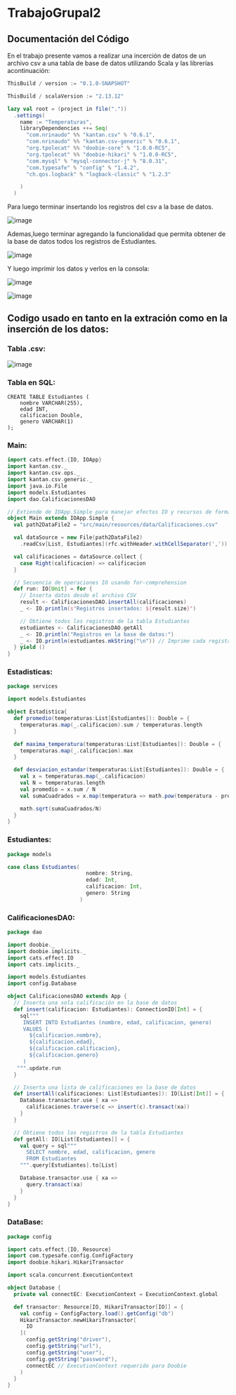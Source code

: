 # TrabajoGrupal2
## Documentación del Código
En el trabajo presente vamos a realizar una incerción de datos de un archivo csv a una tabla de base de datos utilizando Scala y las librerías acontinuación: 
```scala
ThisBuild / version := "0.1.0-SNAPSHOT"

ThisBuild / scalaVersion := "2.13.12"

lazy val root = (project in file("."))
  .settings(
    name := "Temperaturas",
    libraryDependencies ++= Seq(
      "com.nrinaudo" %% "kantan.csv" % "0.6.1",
      "com.nrinaudo" %% "kantan.csv-generic" % "0.6.1",
      "org.tpolecat" %% "doobie-core" % "1.0.0-RC5",
      "org.tpolecat" %% "doobie-hikari" % "1.0.0-RC5",
      "com.mysql" % "mysql-connector-j" % "8.0.31",
      "com.typesafe" % "config" % "1.4.2",
      "ch.qos.logback" % "logback-classic" % "1.2.3"

    )
  )
```
Para luego terminar insertando los registros del csv a la base de datos.

![image](https://github.com/user-attachments/assets/31eec81d-5393-40d1-9483-ae7cc9185d29)


Ademas,luego terminar agregando la funcionalidad que permita obtener de la base de datos todos los registros de Estudiantes.

![image](https://github.com/user-attachments/assets/768af3ed-44eb-4c68-ba32-54e1e9f96bf7)

Y luego imprimir los datos y verlos en la consola: 

![image](https://github.com/user-attachments/assets/a230627f-8b50-48ec-ba83-68945d817ab9)

![image](https://github.com/user-attachments/assets/6ab92065-14ef-4936-8b7c-abf9b2dfcd7c)


## Codigo usado en tanto en la extración como en la inserción de los datos: 
### Tabla .csv:
![image](https://github.com/user-attachments/assets/66d69b24-88d6-4895-aef3-1600ee54d8fb)



### Tabla en SQL:
```
CREATE TABLE Estudiantes (
    nombre VARCHAR(255),
    edad INT,
    calificacion Double,
    genero VARCHAR(1)
);
```
### Main:
```scala
import cats.effect.{IO, IOApp}
import kantan.csv._
import kantan.csv.ops._
import kantan.csv.generic._
import java.io.File
import models.Estudiantes
import dao.CalificacionesDAO

// Extiende de IOApp.Simple para manejar efectos IO y recursos de forma segura
object Main extends IOApp.Simple {
  val path2DataFile2 = "src/main/resources/data/Calificaciones.csv"

  val dataSource = new File(path2DataFile2)
    .readCsv[List, Estudiantes](rfc.withHeader.withCellSeparator(','))

  val calificaciones = dataSource.collect {
    case Right(calificacion) => calificacion
  }

  // Secuencia de operaciones IO usando for-comprehension
  def run: IO[Unit] = for {
    // Inserta datos desde el archivo CSV
    result <- CalificacionesDAO.insertAll(calificaciones)
    _ <- IO.println(s"Registros insertados: ${result.size}")

    // Obtiene todos los registros de la tabla Estudiantes
    estudiantes <- CalificacionesDAO.getAll
    _ <- IO.println("Registros en la base de datos:")
    _ <- IO.println(estudiantes.mkString("\n")) // Imprime cada registro
  } yield ()
}
```
### Estadisticas:
```scala
package services

import models.Estudiantes

object Estadistica{
  def promedio(temperaturas:List[Estudiantes]): Double = {
    temperaturas.map(_.calificacion).sum / temperaturas.length
  }

  def maxima_temperatura(temperaturas:List[Estudiantes]): Double = {
    temperaturas.map(_.calificacion).max
  }

  def desviacion_estandar(temperaturas:List[Estudiantes]): Double = {
    val x = temperaturas.map(_.calificacion)
    val N = temperaturas.length
    val promedio = x.sum / N
    val sumaCuadrados = x.map(temperatura => math.pow(temperatura - promedio, 2)).sum

    math.sqrt(sumaCuadrados/N)
  }
}
```
### Estudiantes:
```scala
package models

case class Estudiantes(
                         nombre: String,
                         edad: Int,
                         calificacion: Int,
                         genero: String
                       )
```
### CalificacionesDA0:
```scala
package dao

import doobie._
import doobie.implicits._
import cats.effect.IO
import cats.implicits._

import models.Estudiantes
import config.Database

object CalificacionesDAO extends App {
  // Inserta una sola calificación en la base de datos
  def insert(calificacion: Estudiantes): ConnectionIO[Int] = {
    sql"""
     INSERT INTO Estudiantes (nombre, edad, calificacion, genero)
     VALUES (
       ${calificacion.nombre},
       ${calificacion.edad},
       ${calificacion.calificacion},
       ${calificacion.genero}
     )
   """.update.run
  }

  // Inserta una lista de calificaciones en la base de datos
  def insertAll(calificaciones: List[Estudiantes]): IO[List[Int]] = {
    Database.transactor.use { xa =>
      calificaciones.traverse(c => insert(c).transact(xa))
    }
  }

  // Obtiene todos los registros de la tabla Estudiantes
  def getAll: IO[List[Estudiantes]] = {
    val query = sql"""
      SELECT nombre, edad, calificacion, genero
      FROM Estudiantes
    """.query[Estudiantes].to[List]

    Database.transactor.use { xa =>
      query.transact(xa)
    }
  }
}
```
### DataBase:
```scala
package config

import cats.effect.{IO, Resource}
import com.typesafe.config.ConfigFactory
import doobie.hikari.HikariTransactor

import scala.concurrent.ExecutionContext

object Database {
  private val connectEC: ExecutionContext = ExecutionContext.global

  def transactor: Resource[IO, HikariTransactor[IO]] = {
    val config = ConfigFactory.load().getConfig("db")
    HikariTransactor.newHikariTransactor[
      IO
    ](
      config.getString("driver"),
      config.getString("url"),
      config.getString("user"),
      config.getString("password"),
      connectEC // ExecutionContext requerido para Doobie
    )
  }
}
```
